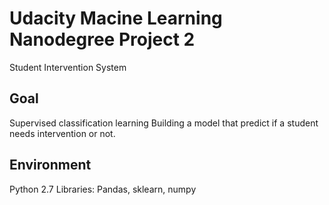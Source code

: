 # Udacity Macine Learning Nanodegree Project 2 
Student Intervention System
## Goal
Supervised classification learning
Building a model that predict if a student needs intervention or not.

## Environment
Python 2.7
Libraries: Pandas, sklearn, numpy
